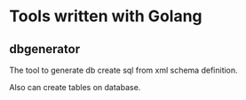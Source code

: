 # Tools written with Golang

## dbgenerator

The tool to generate db create sql from xml schema definition.

Also can create tables on database.
